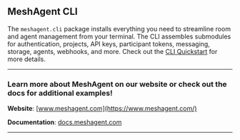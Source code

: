 ## MeshAgent CLI

The ``meshagent.cli`` package installs everything you need to streamline room and agent management from your terminal. The CLI assembles submodules for authentication, projects, API keys, participant tokens, messaging, storage, agents, webhooks, and more. 
Check out the [CLI Quickstart](https://docs.meshagent.com/cli/getting_started) for more details.

---
### Learn more about MeshAgent on our website or check out the docs for additional examples!

**Website**: [www.meshagent.com](https://www.meshagent.com/)

**Documentation**: [docs.meshagent.com](https://docs.meshagent.com/)

---